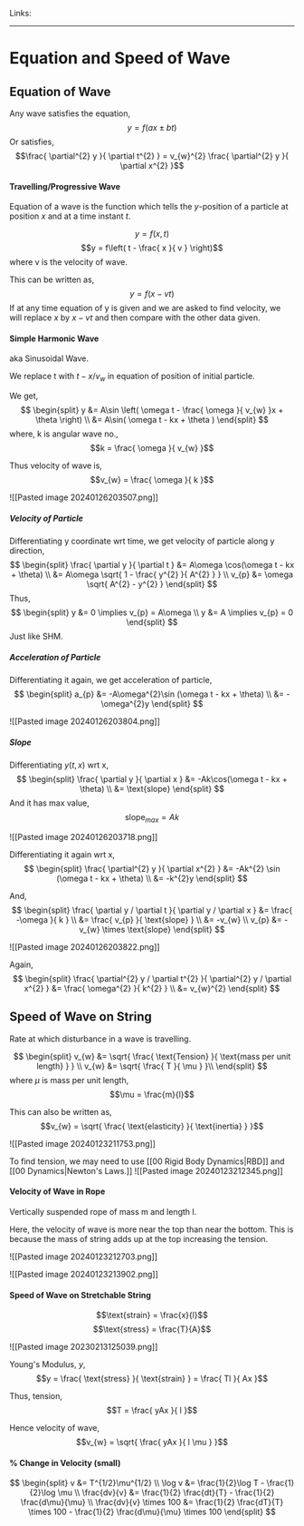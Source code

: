 Links: 
___
# Equation and Speed of Wave
## Equation of Wave
Any wave satisfies the equation,
$$y = f(ax \pm bt)$$
Or satisfies,
$$\frac{ \partial^{2} y }{ \partial t^{2} } = v_{w}^{2} \frac{ \partial^{2} y }{ \partial x^{2} }$$

#### Travelling/Progressive Wave 
Equation of a wave is the function which tells the $y$-position of a particle at position $x$ and at a time instant $t$.

$$y = f(x,t)$$
$$y = f\left( t - \frac{ x }{ v } \right)$$
where v is the velocity of wave. 

This can be written as,
$$y = f(x - vt)$$
If at any time equation of y is given and we are asked to find velocity, we will replace $x$ by $x - vt$ and  then compare with the other data given. 

#### Simple Harmonic Wave 
aka Sinusoidal Wave.

We replace t with $t - x /v_{w}$ in equation of position of initial particle. 

We get,
$$
\begin{split}
y &= A\sin \left( \omega t - \frac{ \omega }{ v_{w} }x + \theta \right) \\
&= A\sin( \omega t - kx + \theta )
\end{split}
$$
where, k is angular wave no.,
$$k = \frac{ \omega }{ v_{w} }$$

Thus velocity of wave is,
$$v_{w} = \frac{ \omega }{ k }$$

![[Pasted image 20240126203507.png]]

##### Velocity of Particle
Differentiating y coordinate wrt time, we get velocity of particle along y direction,
$$
\begin{split}
\frac{ \partial y }{ \partial t } &= A\omega \cos(\omega t - kx + \theta) \\
&= A\omega \sqrt{ 1 - \frac{ y^{2} }{ A^{2} } } \\
v_{p} &= \omega \sqrt{ A^{2} - y^{2} }
\end{split}
$$
Thus,
$$
\begin{split}
y &= 0 \implies v_{p} = A\omega \\
y &= A \implies v_{p} = 0
\end{split}
$$
Just like SHM.

##### Acceleration of Particle 
Differentiating it again, we get acceleration of particle,
$$
\begin{split}
a_{p} &= -A\omega^{2}\sin (\omega t - kx + \theta) \\
&= -\omega^{2}y
\end{split}
$$

![[Pasted image 20240126203804.png]]

##### Slope
Differentiating $y(t,x)$ wrt x,
$$
\begin{split}
\frac{ \partial y }{ \partial x } &= -Ak\cos(\omega t - kx + \theta) \\
&= \text{slope}
\end{split}
$$
And it has max value, 
$$\text{slope}_{max} = Ak$$

![[Pasted image 20240126203718.png]]

Differentiating it again wrt x,
$$
\begin{split}
\frac{ \partial^{2} y }{ \partial x^{2} } &= -Ak^{2} \sin (\omega t - kx + \theta) \\
&= -k^{2}y
\end{split}
$$

And, 
$$
\begin{split}
\frac{ \partial y / \partial t }{ \partial y / \partial x  } &= \frac{ -\omega }{ k } \\
&= \frac{ v_{p} }{ \text{slope} } \\
&= -v_{w} \\
v_{p} &= -v_{w} \times \text{slope} 
\end{split}
$$

![[Pasted image 20240126203822.png]]

Again,
$$
\begin{split}
\frac{ \partial^{2} y / \partial t^{2} }{ \partial^{2} y / \partial x^{2} } &= \frac{ \omega^{2} }{ k^{2} } \\
&= v_{w}^{2} 
\end{split}
$$


## Speed of Wave on String
Rate at which disturbance in a wave is travelling. 

$$
\begin{split}
v_{w} &= \sqrt{ \frac{ \text{Tension} }{ \text{mass per unit length} } } \\
v_{w} &=  \sqrt{ \frac{ T }{ \mu } }\\
\end{split}
$$
where $\mu$ is mass per unit length,
$$\mu = \frac{m}{l}$$

This can also be written as,
$$v_{w} = \sqrt{ \frac{ \text{elasticity} }{ \text{inertia} } }$$

![[Pasted image 20240123211753.png]]

To find tension, we may need to use [[00 Rigid Body Dynamics|RBD]] and [[00 Dynamics|Newton's Laws.]]
![[Pasted image 20240123212345.png]]

#### Velocity of Wave in Rope 
Vertically suspended rope of mass m and length l.

Here, the velocity of wave is more near the top than near the bottom. This is because the mass of string adds up at the top increasing the tension. 

![[Pasted image 20240123212703.png]]

![[Pasted image 20240123213902.png]]


#### Speed of Wave on Stretchable String

$$\text{strain} = \frac{x}{l}$$
$$\text{stress} = \frac{T}{A}$$

![[Pasted image 20230213125039.png]]

Young's Modulus, $y$,
$$y = \frac{ \text{stress} }{ \text{strain} } = \frac{ Tl }{ Ax }$$

Thus, tension,
$$T = \frac{ yAx }{ l }$$

Hence velocity of wave,
$$v_{w} = \sqrt{ \frac{ yAx }{ l \mu } }$$


#### % Change in Velocity (small)

$$
\begin{split}
v &= T^{1/2}\mu^{1/2} \\
\log v &= \frac{1}{2}\log T - \frac{1}{2}\log \mu \\
\frac{dv}{v} &= \frac{1}{2} \frac{dt}{T} - \frac{1}{2} \frac{d\mu}{\mu} \\
\frac{dv}{v} \times 100 &= \frac{1}{2} \frac{dT}{T} \times 100 - \frac{1}{2} \frac{d\mu}{\mu} \times 100
\end{split}
$$